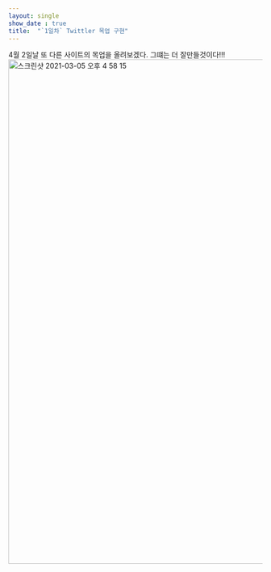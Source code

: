 ```yaml
---
layout: single
show_date : true
title:  "`1일차` Twittler 목업 구현"
---
```


<div>4월 2일날 또 다른 사이트의 목업을 올려보겠다. 그떄는 더 잘만들것이다!!!</div>

<img width="999" alt="스크린샷 2021-03-05 오후 4 58 15" src="https://user-images.githubusercontent.com/79474304/110085160-1e4f8a00-7dd4-11eb-90c8-1307b47a0fb1.png">
